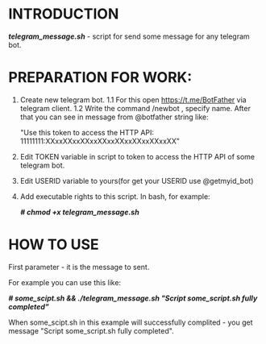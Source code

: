 # **INTRODUCTION**

***telegram_message.sh*** - script for send some message for any telegram bot.


# **PREPARATION FOR WORK:**

1. Create new telegram bot.
	1.1 For this open https://t.me/BotFather via telegram client.
	1.2 Write the command /newbot , specify name.
	After that you can see in message from @botfather string like:
	
	"Use this token to access the HTTP API:
	11111111:XXxxXXxxXXxxXXxxXXxxXXxxXXxxXX"
	
2. Edit TOKEN variable in script to token to access the HTTP API of some telegram bot.

3. Edit USERID variable to yours(for get your USERID use @getmyid_bot)

4. Add executable rights to this script. In bash, for example:

	***# chmod +x telegram_message.sh***
	

# **HOW TO USE**

First parameter - it is the message to sent.

For example you can use this like:

***# some_scipt.sh && ./telegram_message.sh "Script some_script.sh fully completed"***

When some_scipt.sh
in this example will successfully complited - you get message "Script some_script.sh fully completed".



